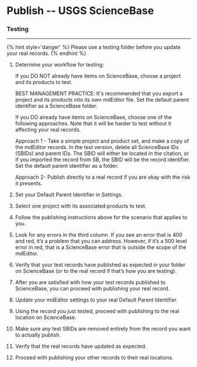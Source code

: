 # Publish -- USGS ScienceBase
### Testing
---

{% hint style='danger' %}
  Please use a testing folder before you update your real records.
{% endhint %}

 1. Determine your workflow for testing:
 
    If you DO NOT already have items on ScienceBase, choose a project and its products to test.
    
    BEST MANAGEMENT PRACTICE: It's recommended that you export a project and its products into its own mdEditor file. Set the default parent identifier as a ScienceBase folder.
    
     If you DO already have items on ScienceBase, choose one of the following approaches. Note that it will be harder to test without it affecting your real records.
     
     Approach 1 - Take a simple project and product set, and make a copy of the mdEditor records. In the test version, delete all ScienceBase IDs (SBIDs) and parent IDs. The SBID will either be located in the citation, or if you imported the record from SB, the SBID will be the record identifier. Set the default parent identifier as a folder.
     
    Approach 2- Publish directly to a real record if you are okay with the risk it presents.
    
 1. Set your Default Parent Identifier in Settings.
 
 1. Select one project with its associated products to test.
 
 1. Follow the publishing instructions above for the scenario that applies to you.
 
 1. Look for any errors in the third column. If you see an error that is 400 and red, it’s a problem that you can address. However, if it’s a 500 level error in red, that is a ScienceBase error that is outside the scope of the mdEditor.

 1. Verify that your test records have published as expected in your folder on ScienceBase (or to the real record if that’s how you are testing).

 1. After you are satisfied with how your test records published to ScienceBase, you can proceed with publishing your real record.

 1. Update your mdEditor settings to your real Default Parent Identifier.
 
 1. Using the record you just tested, proceed with publishing to the real location on ScienceBase.
 
 1. Make sure any test SBIDs are removed entirely from the record you want to actually publish.
 
 1. Verify that the real records have updated as expected.
 
 1. Proceed with publishing your other records to their real locations.
